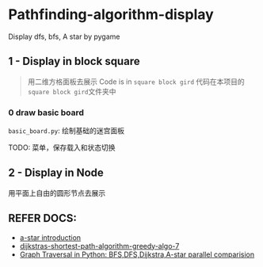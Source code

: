 # Pathfinding-algorithm-display
Display dfs, bfs, A star by pygame

## 1 - Display in block square
> 用二维方格面板去展示
> Code is in `square block gird`
> 代码在本项目的`square block gird`文件夹中

### 0 draw basic board
`basic_board.py`: 绘制基础的迷宫面板

TODO:
菜单，保存载入和状态切换

## 2 - Display in Node
用平面上自由的圆形节点去展示


## REFER DOCS:
- [a-star introduction](https://www.redblobgames.com/pathfinding/a-star/introduction.html)
- [dijkstras-shortest-path-algorithm-greedy-algo-7](https://www.geeksforgeeks.org/dijkstras-shortest-path-algorithm-greedy-algo-7/)
- [Graph Traversal in Python: BFS,DFS,Dijkstra,A-star parallel comparision](https://medium.com/nerd-for-tech/graph-traversal-in-python-bfs-dfs-dijkstra-a-star-parallel-comparision-dd4132ec323a)